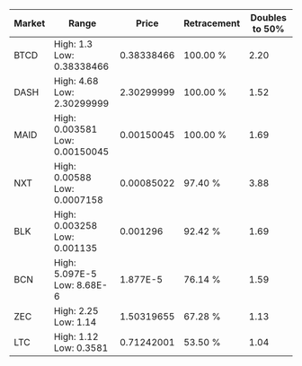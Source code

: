 | Market | Range | Price| Retracement | Doubles to 50% |
| --- | --- | --- | --- | --- |
| BTCD | High: 1.3<br />Low: 0.38338466 | 0.38338466 | 100.00 % | 2.20 |
| DASH | High: 4.68<br />Low: 2.30299999 | 2.30299999 | 100.00 % | 1.52 |
| MAID | High: 0.003581<br />Low: 0.00150045 | 0.00150045 | 100.00 % | 1.69 |
| NXT | High: 0.00588<br />Low: 0.0007158 | 0.00085022 | 97.40 % | 3.88 |
| BLK | High: 0.003258<br />Low: 0.001135 | 0.001296 | 92.42 % | 1.69 |
| BCN | High: 5.097E-5<br />Low: 8.68E-6 | 1.877E-5 | 76.14 % | 1.59 |
| ZEC | High: 2.25<br />Low: 1.14 | 1.50319655 | 67.28 % | 1.13 |
| LTC | High: 1.12<br />Low: 0.3581 | 0.71242001 | 53.50 % | 1.04 |
